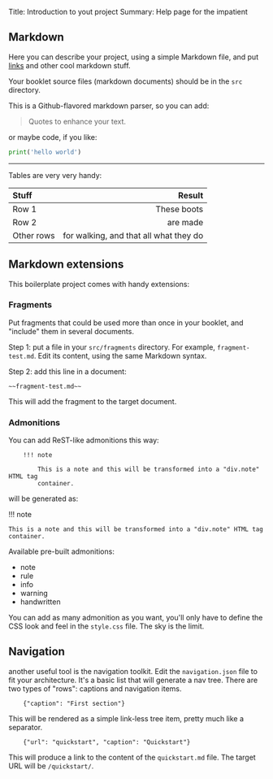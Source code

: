 Title: Introduction to yout project
Summary: Help page for the impatient

## Markdown

Here you can describe your project, using a simple Markdown file, and put
[links][link] and other cool markdown stuff.

Your booklet source files (markdown documents) should be in the `src` directory.

This is a Github-flavored markdown parser, so you can add:

> Quotes to enhance your text.

or maybe code, if you like:

```python
print('hello world')
```

---

Tables are very very handy:

| Stuff      | Result                                  |
|:---------- |----------------------------------------:|
| Row 1      | These boots                             |
| Row 2      | are made                                |
| Other rows | for walking, and that all what they do  |

## Markdown extensions

This boilerplate project comes with handy extensions:

### Fragments

Put fragments that could be used more than once in your booklet, and "include"
them in several documents.

Step 1: put a file in your ``src/fragments`` directory. For example,
``fragment-test.md``. Edit its content, using the same Markdown syntax.

Step 2: add this line in a document:

```
~~fragment-test.md~~
```

This will add the fragment to the target document.

### Admonitions

You can add ReST-like admonitions this way:

```
    !!! note
        
        This is a note and this will be transformed into a "div.note" HTML tag
        container.
```

will be generated as:

!!! note
    
    This is a note and this will be transformed into a "div.note" HTML tag
    container.

Available pre-built admonitions:

* note
* rule
* info
* warning
* handwritten

You can add as many admonition as you want, you'll only have to define the CSS
look and feel in the `style.css` file. The sky is the limit.

## Navigation

another useful tool is the navigation toolkit. Edit the `navigation.json` file
to fit your architecture. It's a basic list that will generate a nav tree. There
are two types of "rows": captions and navigation items.

```
    {"caption": "First section"}
```

This will be rendered as a simple link-less tree item, pretty much like a
separator.

```
    {"url": "quickstart", "caption": "Quickstart"}
```

This will produce a link to the content of the `quickstart.md` file. The target
URL will be `/quickstart/`.

[link]: https://github.com/
